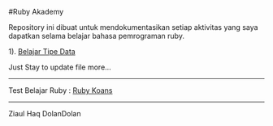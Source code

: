 #Ruby Akademy

Repository ini dibuat untuk mendokumentasikan setiap aktivitas yang saya dapatkan selama belajar bahasa pemrograman ruby.

1). <a href="https://github.com/zhq41/ruby_academy/blob/master/001_typedata.rb">Belajar Tipe Data</a>


Just Stay to update file more...


<hr>
Test Belajar Ruby : <a href="https://github.com/neo/ruby_koans">Ruby Koans</a>


<hr>
Ziaul Haq
DolanDolan

